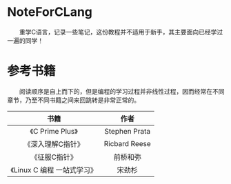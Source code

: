 # NoteForCLang

　　重学C语言，记录一些笔记，这份教程并不适用于新手，其主要面向已经学过一遍的同学！



# 参考书籍

　　阅读顺序是自上而下的，但是编程的学习过程并非线性过程，因而经常在不同章节，乃至不同书籍之间来回跳转是非常正常的。

|            书籍             |     作者      |
| :-------------------------: | :-----------: |
|      《C Prime Plus》       | Stephen Prata |
|      《深入理解C指针》      | Ricbard Reese |
|        《征服C指针》        |   前桥和弥    |
| 《Linux C 编程 一站式学习》 |    宋劲杉     |
